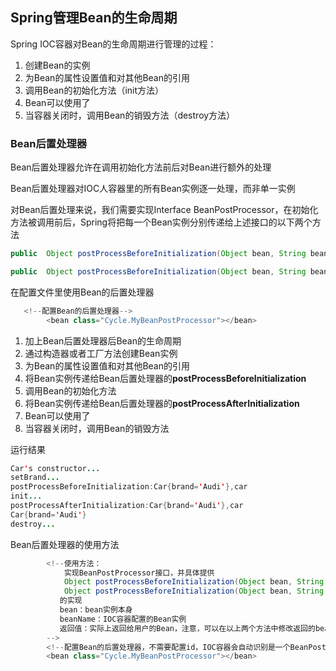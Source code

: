 ## Spring管理Bean的生命周期

Spring IOC容器对Bean的生命周期进行管理的过程：

1. 创建Bean的实例
2. 为Bean的属性设置值和对其他Bean的引用
3. 调用Bean的初始化方法（init方法）
4. Bean可以使用了
5. 当容器关闭时，调用Bean的销毁方法（destroy方法）

### Bean后置处理器

Bean后置处理器允许在调用初始化方法前后对Bean进行额外的处理

Bean后置处理器对IOC人容器里的所有Bean实例逐一处理，而非单一实例

对Bean后置处理来说，我们需要实现Interface BeanPostProcessor，在初始化方法被调用前后，Spring将把每一个Bean实例分别传递给上述接口的以下两个方法

```java
public  Object postProcessBeforeInitialization(Object bean, String beanName)
```

```java
public  Object postProcessBeforeInitialization(Object bean, String beanName)
```

在配置文件里使用Bean的后置处理器

```java
   <!--配置Bean的后置处理器-->
        <bean class="Cycle.MyBeanPostProcessor"></bean>
```



1. 加上Bean后置处理器后Bean的生命周期
2. 通过构造器或者工厂方法创建Bean实例
3. 为Bean的属性设置值和对其他Bean的引用
4. 将Bean实例传递给Bean后置处理器的**postProcessBeforeInitialization**
5. 调用Bean的初始化方法
6. 将Bean实例传递给Bean后置处理器的**postProcessAfterInitialization**
7. Bean可以使用了
8. 当容器关闭时，调用Bean的销毁方法



运行结果

```java
Car's constructor...
setBrand...
postProcessBeforeInitialization:Car{brand='Audi'},car
init...
postProcessAfterInitialization:Car{brand='Audi'},car
Car{brand='Audi'}
destroy...
```

Bean后置处理器的使用方法

```java
		<!--使用方法：
            实现BeanPostProcessor接口，并具体提供
            Object postProcessBeforeInitialization(Object bean, String beanName)
            Object postProcessBeforeInitialization(Object bean, String beanName)
           的实现
           bean：bean实例本身
           beanName：IOC容器配置的Bean实例
           返回值：实际上返回给用户的Bean，注意，可以在以上两个方法中修改返回的bean，甚至返回一个新的bean
        -->
        <!--配置Bean的后置处理器，不需要配置id，IOC容器会自动识别是一个BeanPostProcessor-->
        <bean class="Cycle.MyBeanPostProcessor"></bean>

```





